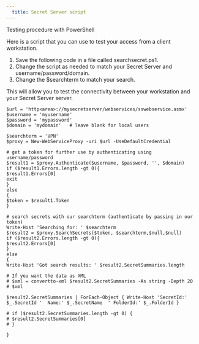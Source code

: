```yaml
---
  title: Secret Server script
---
```

Testing procedure with PowerShell 

Here is a script that you can use to test your access from a client workstation.  

1. Save the following code in a file called searchsecret.ps1.  
1. Change the script as needed to match your Secret Server and username/password/domain.  
1. Change the $searchterm to match your search.  

This will allow you to test the connectivity between your workstation and your Secret Server server.  

```
$url = 'http<area>://mysecretserver/webservices/sswebservice.asmx'  
$username = 'myusername'  
$password = 'mypassword'  
$domain = 'mydomain'   # leave blank for local users  

$searchterm = 'VPN'  
$proxy = New-WebServiceProxy -uri $url -UseDefaultCredential  

# get a token for further use by authenticating using username/password  
$result1 = $proxy.Authenticate($username, $password, '', $domain)  
if ($result1.Errors.length -gt 0){  
$result1.Errors[0]  
exit  
}  
else  
{  
$token = $result1.Token  
}  

# search secrets with our searchterm (authenticate by passing in our token)  
Write-Host 'Searching for: ' $searchterm  
$result2 = $proxy.SearchSecrets($token, $searchterm,$null,$null)  
if ($result2.Errors.length -gt 0){  
$result2.Errors[0]  
}  
else  
{  
Write-Host 'Got search results: ' $result2.SecretSummaries.length  

# If you want the data as XML  
# $xml = convertto-xml $result2.SecretSummaries -As string -Depth 20  
# $xml  

$result2.SecretSummaries | ForEach-Object { Write-Host 'SecretId:' $_.SecretId '  Name:' $_.SecretName  ' FolderId:' $_.FolderId }  

# if ($result2.SecretSummaries.length -gt 0) {  
# $result2.SecretSummaries[0]  
# }  

}  
```
